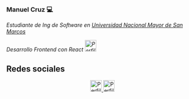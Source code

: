 ### Manuel Cruz :computer:
<p><em>Estudiante de Ing de Software en <a href="https://unmsm.edu.pe/" target="_blank">Universidad Nacional Mayor de San Marcos</a></em></p>
<p><em>Desarrollo Frontend con React
  <img src="https://www.vectorlogo.zone/logos/reactjs/reactjs-icon.svg" alt="Perfil linkedin /cruzmanuelar" height="30" width="30"></em>
</p>
<h2>Redes sociales</h2>
<p align="center">
  <a href="https://www.linkedin.com/in/cruzmanuelar/" target="_blank">
     <img src="https://www.vectorlogo.zone/logos/linkedin/linkedin-icon.svg" alt="Perfil linkedin /cruzmanuelar" height="30" width="30">
  </a>
  <a href="https://www.instagram.com/codigo.python/" target="_blank">
     <img src="https://www.vectorlogo.zone/logos/instagram/instagram-icon.svg" alt="Perfil instagram /codigo.python" height="30" width="30">
  </a>
  
</p>
